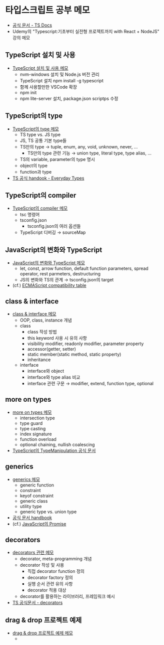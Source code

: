# 타입스크립트 공부 메모
- [공식 문서 - TS Docs](https://www.typescriptlang.org/docs/)
- Udemy의 "Typescript:기초부터 실전형 프로젝트까지 with React + NodeJS" 강의 메모

## TypeScript 설치 및 사용
- [TypeScript 설치 및 사용 메모](memos/01-installing-typescript.md)
  - nvm-windows 설치 및 Node.js 버전 관리
  - TypeScript 설치 npm install -g typescript
  - 함께 사용할만한 VSCode 확장
  - npm init
  - npm lite-server 설치, package.json scriptps 수정

## TypeScript의 type
- [TypeScript의 type 메모](memos/02-types-of-typescript.md)
  - TS type vs. JS type
  - JS, TS 공통 기본 type들
  - TS만의 type → tuple, enum, any, void, unknown, never, ...
    - TS만의 type 관련 기능 → union type, literal type, type alias, ...
  - TS의 variable, parameter의 type 명시
  - object의 type
  - function과 type
- [TS 공식 handook - Everyday Types](https://www.typescriptlang.org/docs/handbook/2/everyday-types.html)

## TypeScript의 compiler
- [TypeScript의 compiler 메모](memos/03-typescript-compiler.md)
  - tsc 명령어
  - tsconfig.json
    - tsconfig.json의 여러 옵션들
  - TypeScript 디버깅 → sourceMap

## JavaScript의 변화와 TypeScript
- [JavaScript의 변화와 TypeScript 메모](memos/04-modern-javascript-and-typescript.md)
  - let, const, arrow function, default function parameters, spread operator, rest parmeters, destructuring
  - JS의 변화와 TS의 관계 → tsconfig.json의 target
- (cf.) [ECMAScript compatibility table](https://compat-table.github.io/compat-table/es6/)

## class & interface
- [class & interface 메모](memos/05-class-and-interface.md)
  - OOP, class, instance 개념
  - class
    - class 작성 방법
    - this keyword 사용 시 유의 사항
    - visibility modifier, readonly modifier, parameter property
    - accessor(getter, setter)
    - static member(static method, static property)
    - inheritance
  - interface
    - interface와 object
    - interface와 type alias 비교
    - interface 관련 구문 → modifier, extend, function type, optional

## more on types
- [more on types 메모](memos/06-more-on-types.md)
  - intersection type
  - type guard
  - type casting
  - index signature
  - function overload
  - optional chaining, nullish coalescing
- [TypeScript의 TypeManipulation 공식 문서](https://www.typescriptlang.org/docs/handbook/2/types-from-types.html)

## generics
- [generics 메모](memos/07-generics.md)
  - generic function
  - constraint
  - keyof constraint
  - generic class
  - utility type
  - generic type vs. union type
- [공식 문서 handbook](https://www.typescriptlang.org/docs/handbook/2/generics.html)
- (cf.) [JavaScript의 Promise](https://developer.mozilla.org/en-US/docs/Web/JavaScript/Reference/Global_Objects/Promise)

## decorators
- [decorators 관련 메모](memos/08-decorators.md)
  - decorator, meta-programming 개념
  - decorator 작성 및 사용
    - 직접 decorator function 정의
    - decorator factory 정의
    - 실행 순서 관련 유의 사항
    - decorator 적용 대상
  - decorator를 활용하는 라이브러리, 프레임워크 예시
- [TS 공식문서 - decorators](https://www.typescriptlang.org/docs/handbook/decorators.html)

## drag & drop 프로젝트 예제
- [drag & drop 프로젝트 예제 메모](memos/09-drag-and-drop-example.md)
  - <template>과 TS 클래스를 이용한 렌더링
  - decorator 활용
  - DOM의 input 제어
  - interface를 활용한 검증
  - 프로젝트를 나타내는 데이터 구조를 작성하고, 리스트로 렌더링하도록 전달
  - 프로젝트 전역 상태 관리 인스턴스를 이용한 상태 관리
  - type 안정성을 활용하기 위해 Project 타입(클래스), Listener 타입(custom type) 추가
  - enum 사용
  - DOM에 렌더링하는 class들이 공통으로 갖는 모든 기능을 관리할 base class와 이를 상속한 클래스 사용
  - getter 사용(JS 문법) → [모던 JavaScript 튜토리얼 - 프로퍼티 getter와 setter](https://ko.javascript.info/property-accessors)
  - 드래그 앤 드롭 이벤트로 화면만 조정하는 것을 넘어서 상태 조정하기
  - (cf.) 드래그 앤 드롭 관련 참고 [MDN - HTML Drag and Drop API](https://developer.mozilla.org/en-US/docs/Web/API/HTML_Drag_and_Drop_API)

## 모듈 및 네임스페이스
- [모듈 및 네임스페이스 메모](memos/10-module-and-namespace.md)
  - modular code를 작성하여 코드를 여러 개의 파일로 분할하여 관리하기
    - 여러 .ts 파일 작성 / namespace & file bundling(TS) / ES6의 import, export (ES6 모듈)
  - TS namespace & file bundling 사용해보기
  - ES6 모듈을 활용한 import, export 사용해보기
- 참고 자료
  - https://medium.com/computed-comparisons/commonjs-vs-amd-vs-requirejs-vs-es6-modules-2e814b114a0b
  - https://developer.mozilla.org/en-US/docs/Web/JavaScript/Guide/Modules

## TypeScript와 함께 Webpack 사용하기(A Modern Build Workflow)
- [TypeScript와 함께 Webpack 사용하기(A Modern Build Workflow) 메모](memos/11-typescript-with-webpack.md)
  - Webpack의 필요성
  - Webpack 설치, 중요 종속성 → webpack, webpack-cli, webpack-dev-server, typescript, ts-loader
  - 입출력 구성 추가
    - tsconfig.json 구성
    - webpack.config.js 구성
  - ts-loader 패키지로 TypeScript 지원 추가
    - webpack.config.js 구성
    - Webpack 사용하여 빌드하기
  - webpack-dev-server 추가, 개발 시 빌드 설정, Webpack config 조정
  - dev, production 빌드 분리 → production 코드를 위한 webpack 워크플로 추가

## TypeScript와 서드파티 라이브러리
- [TypeScript와 서드파티 라이브러리 메모](memos/12-third-party-library.md)
  - TypeScript에서 JavaScript 라이브러리 사용하기 + 최후의 수단으로 "declare" 사용
    - 순수 JS 라이브러리를 사용할 때 발생하는 문제와 해결 방법
  - TypeScript 전용 라이브러리
    - ex. class-transformer, class-validator

## 장소 선택 및 공유 앱 예제 - TypeScript 사용 시 third party library 활용하기 실습
- [장소 선택 및 공유 앱 예제 메모](memos/13-searching-places-example.md)
  - 여러 종류의 third party library 사용해보기
    - Google Geocoding API, Google Maps JavaScript API, Google API 키 설정
      - npm에 있는 라이브러리가 아니더라도 적절한 type 패키지 활용 가능
    - Axios
    - dotenv
  - TypeScript를 사용하는 프로젝트에서 Google 지도로 지도 렌더링하기

## React.js 및 TypeScript

### React + TypeScript 프로젝트 설정하기
